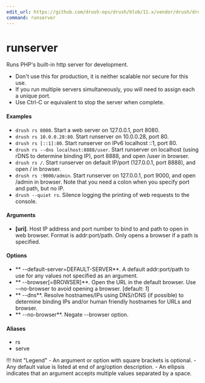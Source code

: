 ```yaml
---
edit_url: https://github.com/drush-ops/drush/blob/11.x/vendor/drush/drush/src/Commands/core/RunserverCommands.php
command: runserver
---
```

# runserver

Runs PHP's built-in http server for development.

- Don't use this for production, it is neither scalable nor secure for this use.
- If you run multiple servers simultaneously, you will need to assign each a unique port.
- Use Ctrl-C or equivalent to stop the server when complete.

#### Examples

- <code>drush rs 8080</code>. Start a web server on 127.0.0.1, port 8080.
- <code>drush rs 10.0.0.28:80</code>. Start runserver on 10.0.0.28, port 80.
- <code>drush rs [::1]:80</code>. Start runserver on IPv6 localhost ::1, port 80.
- <code>drush rs --dns localhost:8888/user</code>. Start runserver on localhost (using rDNS to determine binding IP), port 8888, and open /user in browser.
- <code>drush rs /</code>. Start runserver on default IP/port (127.0.0.1, port 8888), and open / in browser.
- <code>drush rs :9000/admin</code>. Start runserver on 127.0.0.1, port 9000, and open /admin in browser. Note that you need a colon when you specify port and path, but no IP.
- <code>drush --quiet rs</code>. Silence logging the printing of web requests to the console.

#### Arguments

- **[uri]**. Host IP address and port number to bind to and path to open in web browser. Format is addr:port/path. Only opens a browser if a path is specified.

#### Options

- ** --default-server=DEFAULT-SERVER**. A default addr:port/path to use for any values not specified as an argument.
- ** --browser[=BROWSER]**. Open the URL in the default browser. Use --no-browser to avoid opening a browser. [default: *1*]
- ** --dns**. Resolve hostnames/IPs using DNS/rDNS (if possible) to determine binding IPs and/or human friendly hostnames for URLs and browser.
- ** --no-browser**. Negate --browser option.

#### Aliases

- rs
- serve

!!! hint "Legend"
    - An argument or option with square brackets is optional.
    - Any default value is listed at end of arg/option description.
    - An ellipsis indicates that an argument accepts multiple values separated by a space.